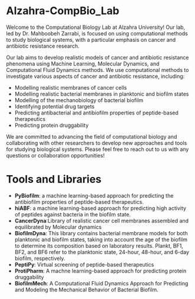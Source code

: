 # Alzahra-CompBio_Lab
Welcome to the Computational Biology Lab at Alzahra University! Our lab, led by Dr. Mahboobeh Zarrabi, is focused on using computational methods to study biological systems, with a particular emphasis on cancer and antibiotic resistance research.

Our lab aims to develop realistic models of cancer and antibiotic resistance phenomena using Machine Learning, Molecular Dynamics, and Computational Fluid Dynamics methods. We use computational methods to investigate various aspects of cancer and antibiotic resistance, including:

* Modelling realistic membranes of cancer cells
* Modelling realistic bacterial membranes in planktonic and biofilm states
* Modelling of the mechanobiology of bacterial biofilm
* Identifying potential drug targets
* Predicting antibacterial and antibiofilm properties of peptide-based therapeutics
* Predicting protein druggability

We are committed to advancing the field of computational biology and collaborating with other researchers to develop new approaches and tools for studying biological systems. Please feel free to reach out to us with any questions or collaboration opportunities!
# Tools and Libraries
* **PyBiofilm**: a machine learning-based approach for predicting the antibiofilm properties of peptide-based therapeutics.
* **hiABF**: a machine learning-based approach for predicting high activity of peptides against bacteria in the biofilm state.
* **CancerDyna**:Library of realistic cancer cell membranes assembled and equilibrated by Molecular dynamics
* **BiofilmDyna**: This library contains bacterial membrane models for both planktonic and biofilm states, taking into account the age of the biofilm to determine its composition based on laboratory results. Plankt, BF1, BF2, and BF6 refer to the planktonic state, 24-hour, 48-hour, and 6-day biofilm, respectively.
* **PeptiPy**: Virtual screening of peptide-based therapeutics
* **ProtiPharm**: A machne learning-based approach for predicting protein druggability
* **BiofilmMech**: A Computational Fluid Dynamics Approach for Predicting and Modeling the Mechanical Behavior of Bacterial Biofilm.

